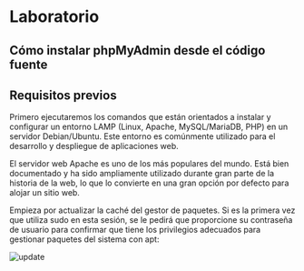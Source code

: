 # Laboratorio

## Cómo instalar phpMyAdmin desde el código fuente

## Requisitos previos

Primero ejecutaremos los comandos que están orientados a instalar y configurar un entorno LAMP (Linux, Apache, MySQL/MariaDB, PHP) en un servidor Debian/Ubuntu. Este entorno es comúnmente utilizado para el desarrollo y despliegue de aplicaciones web.

El servidor web Apache es uno de los más populares del mundo. Está bien documentado y ha sido ampliamente utilizado durante gran parte de la historia de la web, lo que lo convierte en una gran opción por defecto para alojar un sitio web.

Empieza por actualizar la caché del gestor de paquetes. Si es la primera vez que utiliza sudo en esta sesión, se le pedirá que proporcione su contraseña de usuario para confirmar que tiene los privilegios adecuados para gestionar paquetes del sistema con apt:

![update](https://github.com/RaulRiCi/Sistemas_UnixLinux_phpMyAdmin/blob/main/Capturas/update.png?raw=true)
